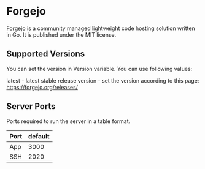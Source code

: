 # Forgejo

[Forgejo](https://forgejo.org/) is a community managed lightweight code hosting solution written in Go. It is published under the MIT license.

## Supported Versions
You can set the version in Version variable. You can use following values:

latest      - latest stable release
version     - set the version according to this page: https://forgejo.org/releases/

## Server Ports

Ports required to run the server in a table format.

| Port | default |
| ---- | ------- |
| App  | 3000    |
| SSH  | 2020    |
